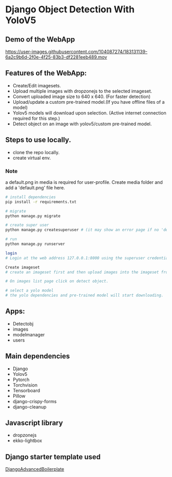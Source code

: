 # Django Object Detection With YoloV5

## Demo of the WebApp
https://user-images.githubusercontent.com/104087274/183131139-6a2c9b6d-2f0e-4f25-83b3-df2281eeb489.mov


## Features of the WebApp:

- Create/Edit imagesets.
- Upload multiple images with dropzonejs to the selected imageset.
- Convert uploaded image size to 640 x 640. (For faster detection)
- Upload/update a custom pre-trained model.(If you have offline files of a model)
- Yolov5 models will download upon selection. (Active internet connection required for this step.)
- Detect object on an image with yolov5/custom pre-trained model.

## Steps to use locally.

- clone the repo locally.
- create virtual env.

### Note
a default.png in media is required for user-profile. Create media folder and add a  'default.png' file here.

```bash
# install dependencies
pip install -r requirements.txt

# migrate
python manage.py migrate

# create super user
python manage.py createsuperuser # (it may show an error page if no 'default.png' in media folder. See note above.)

# run
python manage.py runserver

login
# Login at the web address 127.0.0.1:8000 using the superuser credentials.

Create imageset
# create an imageset first and then upload images into the imageset from imageset detail page.

# On images list page click on detect object.

# select a yolo model
# the yolo dependencies and pre-trained model will start downloading.
```

## Apps:
- Detectobj
- images
- modelmanager
- users

## Main dependencies

- Django
- Yolov5
- Pytorch
- Torchvision
- Tensorboard
- Pillow
- django-crispy-forms
- django-cleanup

## Javascript library
- dropzonejs
- ekko-lightbox

## Django starter template used
[DjangoAdvancedBoilerplate](https://github.com/CodingMantras/DjangoAdvancedBoilerplate)




